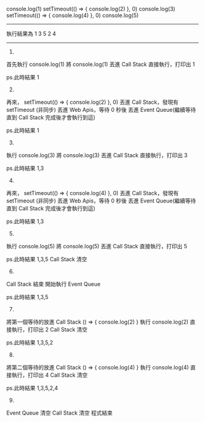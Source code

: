 console.log(1)
setTimeout(() => {
  console.log(2)
}, 0)
console.log(3)
setTimeout(() => {
  console.log(4)
}, 0)
console.log(5)

---

執行結果為
1
3
5
2
4

---

1.
首先執行 console.log(1)
將 console.log(1) 丟進 Call Stack
直接執行，打印出 1

ps.此時結果 1

2.
再來，
setTimeout(() => {
  console.log(2)
}, 0)
丟進 Call Stack，發現有 setTimeout (非同步)
丟進 Web Apis，等待 0 秒後
丟進 Event Queue(繼續等待直到 Call Stack 完成後才會執行到這)

ps.此時結果 1

3.
執行 console.log(3)
將 console.log(3) 丟進 Call Stack
直接執行，打印出 3

ps.此時結果 1,3

4.
再來，
setTimeout(() => {
  console.log(4)
}, 0)
丟進 Call Stack，發現有 setTimeout (非同步)
丟進 Web Apis，等待 0 秒後
丟進 Event Queue(繼續等待直到 Call Stack 完成後才會執行到這)

ps.此時結果 1,3

5.
執行 console.log(5)
將 console.log(5) 丟進 Call Stack
直接執行，打印出 5

ps.此時結果 1,3,5
Call Stack 清空

6.
Call Stack 結束
開始執行 Event Queue

ps.此時結果 1,3,5

7.
將第一個等待的放進 Call Stack
() => {
  console.log(2)
}
執行 console.log(2)
直接執行，打印出 2
Call Stack 清空

ps.此時結果 1,3,5,2

8.
將第二個等待的放進 Call Stack
() => {
  console.log(4)
}
執行 console.log(4)
直接執行，打印出 4
Call Stack 清空

ps.此時結果 1,3,5,2,4

9.
Event Queue 清空
Call Stack 清空
程式結束
